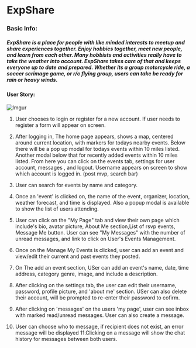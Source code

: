 # ExpShare

### Basic  Info:

##### ExpShare is a place for people with like minded interests to meetup and share experiences together. Enjoy hobbies together, meet new people, and learn from each other. Many hobbists and activities really have to take the weather into account. ExpShare takes care of that and keeps everyone up to date and prepared. Whether its a group motorcycle ride, a soccer scrimage game, or r/c flying group, users can take be ready for rain or heavy winds.

#### User Story:

![Imgur](https://i.imgur.com/VgUZyEQ.png)
1. User chooses to login or register for a new account. If user needs to register a form will appear on screen.
2. After logging in, The home page appears, shows a map, centered around current location, with markers for todays nearby events. Below there will be a pop up modal for todays events within 10 miles listed. Another modal below that for recently added events within 10 miles listed. From here you can click on the events tab, settings for user account, messages , and logout. Username appears on screen to show which account is logged in. (post mvp, search bar) 

3. User can search for events by name and category.

4. Once an 'event' is clicked on, the name of the event, organizer, location, weather forecast, and time is displayed. Also a popup modal is available to show the list of users attending.
5. User can click on the "My Page" tab and view their own page which include's bio, avatar picture, About Me section,List of rsvp events, Message Me button. User can see "My Messages" with the number of unread messages, and link to click on User's Events Management.
6. Once on the Manage My Events is clicked, user can add an event and view/edit their current and past events they posted.
7. On The add an event section, USer can add an event's name, date, time address, category genre, image, and include a description.
8. After clicking on the settings tab, the user can edit their username, password, profile picture, and 'about me' section. USer can also delete their account, will be prompted to re-enter their password to cofirm.
9. After clicking on 'messages' on the users 'my page', user can see inbox with marked read/unread messages. User can also create a message.
10. User can choose who to message, if recipient does not exist, an error message will be displayed
11.Clicking on a message will show the chat history for messages between both users.
